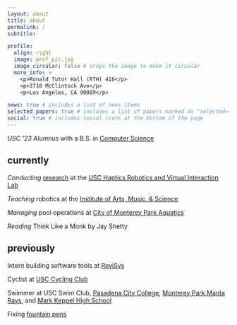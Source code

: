 ```yaml
---
layout: about
title: about
permalink: /
subtitle:

profile:
  align: right
  image: prof_pic.jpg
  image_circular: false # crops the image to make it circular
  more_info: >
    <p>Ronald Tutor Hall (RTH) 416</p>
    <p>3710 McClintock Ave</p>
    <p>Los Angeles, CA 90089</p>

news: true # includes a list of news items
selected_papers: true # includes a list of papers marked as "selected={true}"
social: true # includes social icons at the bottom of the page
---
```


_USC '23 Alumnus_ with a B.S. in [Computer Science](https://www.cs.usc.edu/)

## currently

_Conducting_ [research](https://bpb-us-e2.wpmucdn.com/sites.uci.edu/dist/2/5230/files/2023/09/64_SCR_23_Kenneth_Tiet.pdf) at the [USC Haptics Robotics and Virtual Interaction Lab](https://sites.usc.edu/culbertson/)

_Teaching_ robotics at the [Institute of Arts, Music, & Science](http://www.iams-usa.org/)

_Managing_ pool operations at [City of Monterey Park Aquatics](https://www.montereypark.ca.gov/1427/Aquatics)

_Reading_ Think Like a Monk by Jay Shetty

## previously

Intern building software tools at [RoviSys](https://www.rovisys.com)

Cyclist at [USC Cycling Club](https://usccycling.com/)

Swimmer at USC Swim Club, [Pasadena City College](https://pcclancers.com/sports/mswimdive/index), [Monterey Park Manta Rays](https://www.gomotionapp.com/team/campmr/page/home), and [Mark Keppel High School](https://www.mkhs.org/)

Fixing [fountain pens](https://www.instagram.com/kayteepens/)
